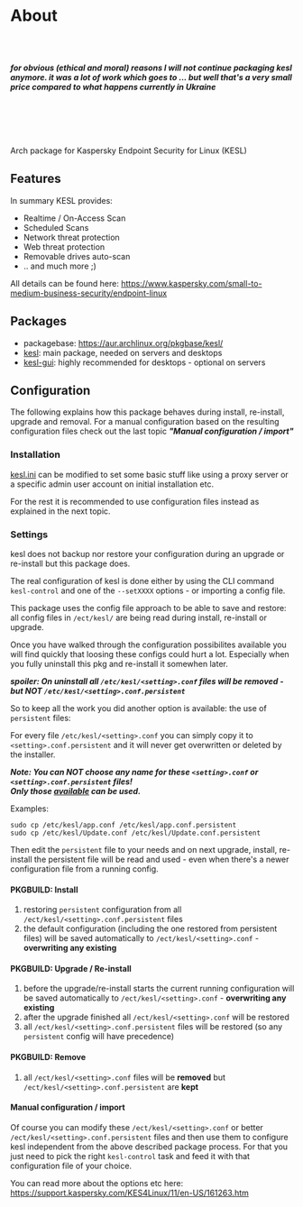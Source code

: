 # About

<br/><br/>

_**for obvious (ethical and moral) reasons I will not continue packaging kesl anymore. it was a lot of work which goes to ... but well that's a very small price compared to what happens currently in Ukraine**_


<br/><br/><br/><br/>

Arch package for Kaspersky Endpoint Security for Linux (KESL)

## Features

In summary KESL provides:

- Realtime / On-Access Scan
- Scheduled Scans
- Network threat protection
- Web threat protection
- Removable drives auto-scan
- .. and much more ;)

All details can be found here: https://www.kaspersky.com/small-to-medium-business-security/endpoint-linux


## Packages

* packagebase: https://aur.archlinux.org/pkgbase/kesl/
* [kesl](https://aur.archlinux.org/packages/kesl/): main package, needed on servers and desktops
* [kesl-gui](https://aur.archlinux.org/packages/kesl-gui/): highly recommended for desktops - optional on servers

## Configuration

The following explains how this package behaves during install, re-install, upgrade and removal. For a manual configuration based on the resulting configuration files check out the last topic ***"Manual configuration / import"***

### Installation

[kesl.ini](kesl.ini) can be modified to set some basic stuff like using a proxy server or a specific admin user account on initial installation etc.

For the rest it is recommended to use configuration files instead as explained in the next topic.

### Settings

kesl does not backup nor restore your configuration during an upgrade or re-install but this package does.

The real configuration of kesl is done either by using the CLI command `kesl-control` and one of the `--setXXXX` options - or importing a config file.

This package uses the config file approach to be able to save and restore: all config files in `/ect/kesl/` are being read during install, re-install or upgrade.

Once you have walked through the configuration possibilites available you will find quickly that loosing these configs could hurt a lot. Especially when you fully uninstall this pkg and re-install it somewhen later.

***spoiler: On uninstall all `/etc/kesl/<setting>.conf` files will be removed - but NOT `/etc/kesl/<setting>.conf.persistent`***

So to keep all the work you did another option is available: the use of `persistent` files:

For every file `/etc/kesl/<setting>.conf` you can simply copy it to `<setting>.conf.persistent` and it will never get overwritten or deleted by the installer. 

***Note: You can NOT choose any name for these `<setting>.conf` or `<setting>.conf.persistent` files!<br/>Only those [available](kesl.install#L8-L22) can be used.***

Examples:

~~~
sudo cp /etc/kesl/app.conf /etc/kesl/app.conf.persistent
sudo cp /etc/kesl/Update.conf /etc/kesl/Update.conf.persistent
~~~

Then edit the `persistent` file to your needs and on next upgrade, install, re-install the persistent file will be read and used - even when there's a newer configuration file from a running config.

#### PKGBUILD: Install

1. restoring `persistent` configuration from all `/ect/kesl/<setting>.conf.persistent` files
1. the default configuration (including the one restored from persistent files) will be saved automatically to `/ect/kesl/<setting>.conf` - **overwriting any existing**

#### PKGBUILD: Upgrade / Re-install

1. before the upgrade/re-install starts the current running configuration will be saved automatically to `/ect/kesl/<setting>.conf` - **overwriting any existing**
1. after the upgrade finished all `/ect/kesl/<setting>.conf` will be restored
1. all `/ect/kesl/<setting>.conf.persistent` files will be restored (so any `persistent` config will have precedence)

#### PKGBUILD: Remove

1. all `/ect/kesl/<setting>.conf` files will be **removed** but `/ect/kesl/<setting>.conf.persistent` are **kept**

#### Manual configuration / import

Of course you can modify these `/ect/kesl/<setting>.conf` or better `/ect/kesl/<setting>.conf.persistent` files and then use them to configure kesl independent from the above described package process. For that you just need to pick the right `kesl-control` task and feed it with that configuration file of your choice.

You can read more about the options etc here: https://support.kaspersky.com/KES4Linux/11/en-US/161263.htm


